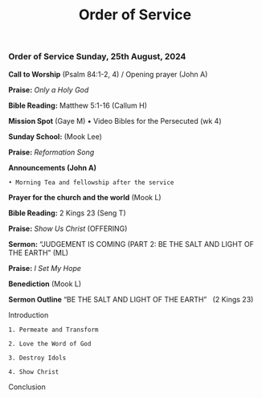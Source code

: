 ﻿---
layout: oos
title: Order of Service
---
### Order of Service Sunday, 25th August, 2024

**Call to Worship**  (Psalm 84:1-2, 4) / Opening prayer (John A)

**Praise:** *Only a Holy God*

**Bible Reading:** Matthew 5:1-16 (Callum H)

**Mission Spot** (Gaye M)
    • Video Bibles for the Persecuted (wk 4)

**Sunday School:** (Mook Lee)

**Praise:** *Reformation Song*

**Announcements (John A)** 
    
    • Morning Tea and fellowship after the service
    
**Prayer for the church and the world** (Mook L)

**Bible Reading:** 2 Kings 23 (Seng T)

**Praise:** *Show Us Christ* (OFFERING)

**Sermon:** “JUDGEMENT IS COMING (PART 2: BE THE SALT AND LIGHT OF THE EARTH” (ML)

**Praise:** *I Set My Hope*

**Benediction**  (Mook L)
 


**Sermon Outline**
“BE THE SALT AND LIGHT OF THE EARTH”   (2 Kings 23)

Introduction

    1. Permeate and Transform
    
    2. Love the Word of God
    
    3. Destroy Idols
    
    4. Show Christ
    
Conclusion
